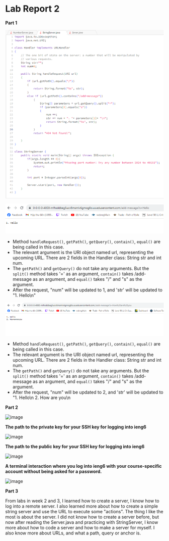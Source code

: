 # Lab Report 2

**Part 1**

![Image](code.png)

![Image](hello.png)
* Method `handleRequest()`, `getPath()`, `getQuery()`, `contain()`, `equal()` are being called in this case.
* The relevant argument is the URI object named url, representing the upcoming URL. There are 2 fields in the Handler class: String str and int num.
* The `getPath()` and `getQuery()` do not take any arguments. But the `split()` method takes '=' as an argument, `contain()` takes /add-message as an argument, and `equal()` takes "/" and "s" as the argument.
* After the request, "num" will be updated to 1, and 'str' will be updated to "1. Hello\n"


![Image](hello+hru.png)
* Method `handleRequest()`, `getPath()`, `getQuery()`, `contain()`, `equal()` are being called in this case.
* The relevant argument is the URI object named url, representing the upcoming URL. There are 2 fields in the Handler class: String str and int num.
* The `getPath()` and `getQuery()` do not take any arguments. But the `split()` method takes '=' as an argument, `contain()` takes /add-message as an argument, and `equal()` takes "/" and "s" as the argument.
* After the request, "num" will be updated to 2, and 'str' will be updated to "1. Hello\n
                                                                               2. How are you\n

**Part 2**

![image](https://github.com/hoangle2404/cse15l-lab-reports/assets/146885173/fdeb9aee-fda0-44aa-a46c-488de0addcaf)


**The path to the private key for your SSH key for logging into ieng6**


![image](https://github.com/hoangle2404/cse15l-lab-reports/assets/146885173/120d4d2e-bc55-4869-be99-ce1573da18a5)


**The path to the public key for your SSH key for logging into ieng6**


![image](https://github.com/hoangle2404/cse15l-lab-reports/assets/146885173/41faa91a-410e-4416-a33d-101805d1c0bd)


**A terminal interaction where you log into ieng6 with your course-specific account without being asked for a password.**


![image](https://github.com/hoangle2404/cse15l-lab-reports/assets/146885173/ee550ea8-0ffc-4464-9baf-f77fc163b4da)

  

**Part 3**

From labs in week 2 and 3, I learned how to create a server, I know how to log into a remote server. I also learned more about how to create a simple string server and use the URL to execute   some "actions". The thing I like the most is about the server. I did not know how to create a server before, but now after reading the Server.java and practicing with StringServer, I know more about how to code a server and how to make a server for myself. I also know more about URLs, and what a path, query or anchor is.   
